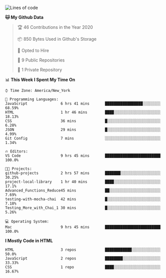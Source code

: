 <!--START_SECTION:waka-->
![Lines of code](https://img.shields.io/badge/From%20Hello%20World%20I%27ve%20Written-16513%20lines%20of%20code-blue)

**🐱 My Github Data** 

> 🏆 46 Contributions in the Year 2020
 > 
> 📦 850 Bytes Used in Github's Storage 
 > 
> 💼 Opted to Hire
 > 
> 📜 9 Public Repositories 
 > 
> 🔑 1 Private Repository 
 > 
📊 **This Week I Spent My Time On** 

```text
⌚︎ Time Zone: America/New_York

💬 Programming Languages: 
JavaScript               6 hrs 41 mins       █████████████████░░░░░░░░   68.59% 
HTML                     1 hr 46 mins        ████░░░░░░░░░░░░░░░░░░░░░   18.13% 
CSS                      36 mins             █░░░░░░░░░░░░░░░░░░░░░░░░   6.28% 
JSON                     29 mins             █░░░░░░░░░░░░░░░░░░░░░░░░   4.99% 
Git Config               7 mins              ░░░░░░░░░░░░░░░░░░░░░░░░░   1.34%

🔥 Editors: 
VS Code                  9 hrs 45 mins       █████████████████████████   100.0%

🐱‍💻 Projects: 
github-projects          2 hrs 57 mins       ███████░░░░░░░░░░░░░░░░░░   30.25% 
project-local-library    1 hr 40 mins        ████░░░░░░░░░░░░░░░░░░░░░   17.1% 
Advanced_Functions_Reduce45 mins             ██░░░░░░░░░░░░░░░░░░░░░░░   7.69% 
testing-with-mocha-chai  42 mins             █░░░░░░░░░░░░░░░░░░░░░░░░   7.18% 
Testing_More_with_Chai_1 30 mins             █░░░░░░░░░░░░░░░░░░░░░░░░   5.26%

💻 Operating System: 
Mac                      9 hrs 45 mins       █████████████████████████   100.0%

```

**I Mostly Code in HTML** 

```text
HTML                     3 repos             ████████████░░░░░░░░░░░░░   50.0% 
JavaScript               2 repos             ████████░░░░░░░░░░░░░░░░░   33.33% 
CSS                      1 repo              ████░░░░░░░░░░░░░░░░░░░░░   16.67%

```



<!--END_SECTION:waka-->

